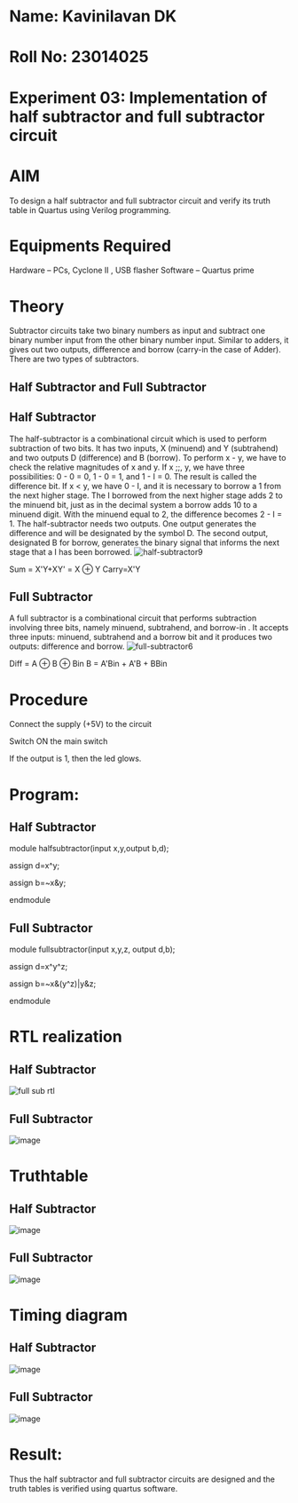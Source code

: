# Name: Kavinilavan DK
# Roll No: 23014025
# Experiment 03: Implementation of half subtractor and full subtractor circuit
# AIM
To design a half subtractor and full subtractor circuit and verify its truth table in Quartus using Verilog programming.
#  Equipments Required
Hardware – PCs, Cyclone II , USB flasher
Software – Quartus prime
# Theory
Subtractor circuits take two binary numbers as input and subtract one binary number input from the other binary number input. Similar to adders, it gives out two outputs, difference and borrow (carry-in the case of Adder). There are two types of subtractors.

## Half Subtractor and Full Subtractor
## Half Subtractor
The half-subtractor is a combinational circuit which is used to perform subtraction of two bits. It has two inputs, X (minuend) and Y (subtrahend) and two outputs D (difference) and B (borrow). To perform x - y, we have to check the relative magnitudes of x and y. If x ;;, y, we have three possibilities: 0 - 0 = 0, 1 - 0 = 1, and 1 - I = 0. The result is called the difference bit. If x < y, we have 0 - I, and it is necessary to borrow a 1 from the next higher stage. The I borrowed from the next higher stage adds 2 to the minuend bit, just as in the decimal system a borrow adds 10 to a minuend digit. With the minuend equal to 2, the difference becomes 2 - I = 1. The half-subtractor needs two outputs. One output generates the difference and will be designated by the symbol D. The second output, designated B for borrow, generates the binary signal that informs the next stage that a I has been borrowed.
![half-subtractor9](https://user-images.githubusercontent.com/36288975/166112538-58c3bc7c-ee5d-4e6a-ac8d-8e8328efe27a.png)


Sum = X'Y+XY' = X ⊕ Y
Carry=X'Y

## Full Subtractor
A full subtractor is a combinational circuit that performs subtraction involving three bits, namely minuend, subtrahend, and borrow-in . It accepts three inputs: minuend, subtrahend and a borrow bit and it produces two outputs: difference and borrow. 
![full-subtractor6](https://user-images.githubusercontent.com/36288975/166112541-24c68359-3de8-4674-ae22-8272ffc385ed.png)

Diff = A ⊕ B ⊕ Bin B = A'Bin + A'B + BBin

# Procedure
Connect the supply (+5V) to the circuit

Switch ON the main switch

If the output is 1, then the led glows.

# Program:
## Half Subtractor
module halfsubtractor(input x,y,output b,d);

assign d=x^y;

assign b=~x&y;

endmodule
## Full Subtractor
module fullsubtractor(input x,y,z, output d,b);

assign d=x^y^z;

assign b=~x&(y^z)|y&z;

endmodule



#  RTL realization
## Half Subtractor


![full sub rtl](https://github.com/KavinilavanDK/Experiment--03-Half-Subtractor-and-Full-subtractor/assets/144870429/6a5b2c88-fcb4-4bd7-9419-f9eea6d5105c)

## Full Subtractor


![image](https://github.com/KavinilavanDK/Experiment--03-Half-Subtractor-and-Full-subtractor/assets/144870429/59a0488f-1816-4834-b61a-ba6dc7058c7b)


# Truthtable
## Half Subtractor

![image](https://github.com/KavinilavanDK/Experiment--03-Half-Subtractor-and-Full-subtractor/assets/144870429/3f3b169a-cf6d-4084-9125-def7cfcc14cf)
## Full Subtractor
![image](https://github.com/KavinilavanDK/Experiment--03-Half-Subtractor-and-Full-subtractor/assets/144870429/cb2fb4a8-f421-4e08-a33e-ac086fc17de9)


# Timing diagram 
## Half Subtractor

![image](https://github.com/KavinilavanDK/Experiment--03-Half-Subtractor-and-Full-subtractor/assets/144870429/1426f790-d5fb-4ef5-9c03-b090383bcf41)

## Full Subtractor

![image](https://github.com/KavinilavanDK/Experiment--03-Half-Subtractor-and-Full-subtractor/assets/144870429/01e4b98d-62c5-4042-b027-38fc0b3864cd)



# Result:
Thus the half subtractor and full subtractor circuits are designed and the truth tables is verified using quartus software.

